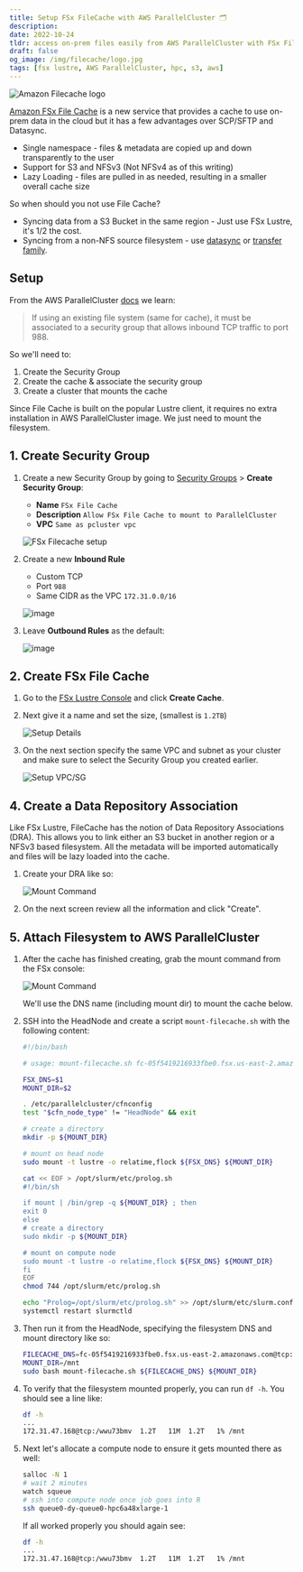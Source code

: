 ```yaml
---
title: Setup FSx FileCache with AWS ParallelCluster 🗂
description:
date: 2022-10-24
tldr: access on-prem files easily from AWS ParallelCluster with FSx File Cache
draft: false
og_image: /img/filecache/logo.jpg
tags: [fsx lustre, AWS ParallelCluster, hpc, s3, aws]
---
```


![Amazon Filecache logo](/img/filecache/logo.jpg)

[Amazon FSx File Cache](https://aws.amazon.com/about-aws/whats-new/2022/09/amazon-file-cache-generally-available/) is a new service that provides a cache to use on-prem data in the cloud but it has a few advantages over SCP/SFTP and Datasync.

* Single namespace - files & metadata are copied up and down transparently to the user
* Support for S3 and NFSv3 (Not NFSv4 as of this writing)
* Lazy Loading - files are pulled in as needed, resulting in a smaller overall cache size

So when should you not use File Cache?

* Syncing data from a S3 Bucket in the same region - Just use FSx Lustre, it's 1/2 the cost.
* Syncing from a non-NFS source filesystem - use [datasync](https://aws.amazon.com/datasync/) or [transfer family](https://aws.amazon.com/aws-transfer-family/).

## Setup

From the AWS ParallelCluster [docs](https://docs.aws.amazon.com/parallelcluster/latest/ug/fsx-section.html) we learn:

> If using an existing file system (same for cache), it must be associated to a security group that allows inbound TCP traffic to port 988.

So we'll need to:

1. Create the Security Group
2. Create the cache & associate the security group
3. Create a cluster that mounts the cache

Since File Cache is built on the popular Lustre client, it requires no extra installation in AWS ParallelCluster image. We just need to mount the filesystem.

## 1. Create Security Group

1. Create a new Security Group by going to [Security Groups](https://console.aws.amazon.com/ec2/v2/home?#SecurityGroups:) > **Create Security Group**:

    * **Name** `FSx File Cache`
    * **Description** `Allow FSx File Cache to mount to ParallelCluster`
    * **VPC** `Same as pcluster vpc`

    ![FSx Filecache setup](/img/filecache/sg-setup.jpeg)

2. Create a new **Inbound Rule**

    * Custom TCP
    * Port `988`
    * Same CIDR as the VPC `172.31.0.0/16`

    ![image](https://user-images.githubusercontent.com/5545980/151906849-ebc39085-a21b-47de-8d48-788ee9690ed0.png)

3. Leave **Outbound Rules** as the default:

    ![image](https://user-images.githubusercontent.com/5545980/151907435-2720da9c-a536-46b4-a8c1-4151e4e13098.png)

## 2. Create FSx File Cache

1. Go to the [FSx Lustre Console](https://console.aws.amazon.com/fsx/home?#fc/file-caches) and click **Create Cache**.
2. Next give it a name and set the size, (smallest is `1.2TB`)

    ![Setup Details](/img/filecache/setup-details.png)

3. On the next section specify the same VPC and subnet as your cluster and make sure to select the Security Group you created earlier.

    ![Setup VPC/SG](/img/filecache/setup-vpc.png)

## 4. Create a Data Repository Association

Like FSx Lustre, FileCache has the notion of Data Repository Associations (DRA). This allows you to link either an S3 bucket in another region or a NFSv3 based filesystem. All the metadata will be imported automatically and files will be lazy loaded into the cache.

1. Create your DRA like so:

    ![Mount Command](/img/filecache/dra.png)

2. On the next screen review all the information and click "Create".

## 5. Attach Filesystem to AWS ParallelCluster

1. After the cache has finished creating, grab the mount command from the FSx console:

    ![Mount Command](/img/filecache/mount.png)

    We'll use the DNS name (including mount dir) to mount the cache below.

2. SSH into the HeadNode and create a script `mount-filecache.sh` with the following content:

    ```bash
    #!/bin/bash

    # usage: mount-filecache.sh fc-05f5419216933fbe0.fsx.us-east-2.amazonaws.com@tcp:/wwu73bmv /mnt

    FSX_DNS=$1
    MOUNT_DIR=$2

    . /etc/parallelcluster/cfnconfig
    test "$cfn_node_type" != "HeadNode" && exit

    # create a directory
    mkdir -p ${MOUNT_DIR}

    # mount on head node
    sudo mount -t lustre -o relatime,flock ${FSX_DNS} ${MOUNT_DIR}

    cat << EOF > /opt/slurm/etc/prolog.sh
    #!/bin/sh

    if mount | /bin/grep -q ${MOUNT_DIR} ; then
    exit 0
    else
    # create a directory
    sudo mkdir -p ${MOUNT_DIR}

    # mount on compute node
    sudo mount -t lustre -o relatime,flock ${FSX_DNS} ${MOUNT_DIR}
    fi
    EOF
    chmod 744 /opt/slurm/etc/prolog.sh

    echo "Prolog=/opt/slurm/etc/prolog.sh" >> /opt/slurm/etc/slurm.conf
    systemctl restart slurmctld
    ```

3. Then run it from the HeadNode, specifying the filesystem DNS and mount directory like so:

    ```bash
    FILECACHE_DNS=fc-05f5419216933fbe0.fsx.us-east-2.amazonaws.com@tcp:/wwu73bmv
    MOUNT_DIR=/mnt
    sudo bash mount-filecache.sh ${FILECACHE_DNS} ${MOUNT_DIR}
    ```

4. To verify that the filesystem mounted properly, you can run `df -h`. You should see a line like:

    ```bash
    df -h
    ...
    172.31.47.168@tcp:/wwu73bmv  1.2T   11M  1.2T   1% /mnt
    ```

5. Next let's allocate a compute node to ensure it gets mounted there as well:

    ```bash
    salloc -N 1
    # wait 2 minutes
    watch squeue
    # ssh into compute node once job goes into R
    ssh queue0-dy-queue0-hpc6a48xlarge-1
    ```

    If all worked properly you should again see:

    ```bash
    df -h
    ...
    172.31.47.168@tcp:/wwu73bmv  1.2T   11M  1.2T   1% /mnt
    ```
